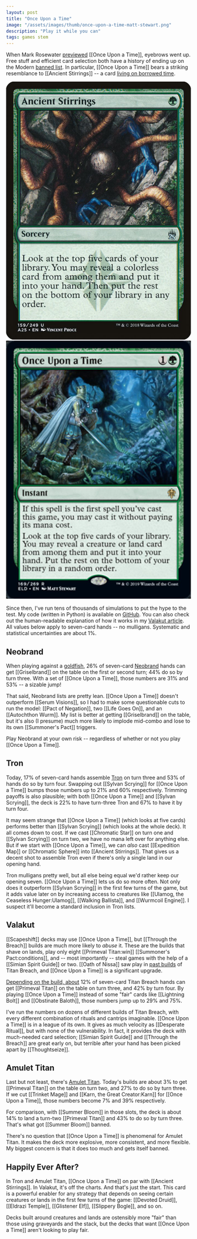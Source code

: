 ```yaml
---
layout: post
title: "Once Upon a Time"
image: "/assets/images/thumb/once-upon-a-time-matt-stewart.png"
description: "Play it while you can"
tags: games stem
---
```


When Mark Rosewater [previewed](https://magic.wizards.com/en/articles/archive/making-magic/eldraine-or-shine-2019-09-09) [[Once Upon a Time]], eyebrows went up. Free stuff and efficient card selection both have a history of ending up on the Modern [banned list](https://magic.wizards.com/en/game-info/gameplay/rules-and-formats/banned-restricted). In particular, [[Once Upon a Time]] bears a striking resemblance to [[Ancient Stirrings]] -- a card [living on borrowed time](https://magic.wizards.com/en/articles/archive/news/january-21-2019-banned-and-restricted-announcement).

<div class="flex-across">
<img class="half" src="/assets/images/ancient-stirrings.png">
<img class="half" src="/assets/images/once-upon-a-time.png">
</div>

Since then, I've run tens of thousands of simulations to put the hype to the test. My code (written in Python) is available on [GitHub](https://github.com/charles-uno/amulet). You can also check out the human-readable explanation of how it works in my [Valakut article](http://charles.uno/valakut-simulation/). All values below apply to seven-card hands -- no mulligans. Systematic and statistical uncertainties are about 1%.


## Neobrand

When playing against a [goldfish](https://mtg.gamepedia.com/Goldfishing), 26% of seven-card [Neobrand](https://www.mtggoldfish.com/archetype/modern-neobrand#paper) hands can get [[Griselbrand]] on the table on the first or second turn; 44% do so by turn three. With a set of [[Once Upon a Time]], those numbers are 31% and 53% -- a sizable jump!

That said, Neobrand lists are pretty lean. [[Once Upon a Time]] doesn't outperform [[Serum Visions]], so I had to make some questionable cuts to run the model: [[Pact of Negation]], two [[Life Goes On]], and an [[Autochthon Wurm]]. My list is better at getting [[Griselbrand]] on the table, but it's also (I presume) much more likely to implode mid-combo and lose to its own [[Summoner's Pact]] triggers.

Play Neobrand at your own risk -- regardless of whether or not you play [[Once Upon a Time]].


## Tron

Today, 17% of seven-card hands assemble [Tron](https://www.mtggoldfish.com/archetype/modern-tron-46482#paper) on turn three and 53% of hands do so by turn four. Swapping out [[Sylvan Scrying]] for [[Once Upon a Time]] bumps those numbers up to 21% and 60% respectively. Trimming payoffs is also plausible; with both [[Once Upon a Time]] and [[Sylvan Scrying]], the deck is 22% to have turn-three Tron and 67% to have it by turn four.

It may seem strange that [[Once Upon a Time]] (which looks at five cards) performs better than [[Sylvan Scrying]] (which looks at the whole deck). It all comes down to cost. If we cast [[Chromatic Star]] on turn one and [[Sylvan Scrying]] on turn two, we have no mana left over for anything else. But if we start with [[Once Upon a Time]], we can *also* cast [[Expedition Map]] or [[Chromatic Sphere]] into [[Ancient Stirrings]]. That gives us a decent shot to assemble Tron even if there's only a single land in our opening hand.

Tron mulligans pretty well, but all else being equal we'd rather keep our opening seven. [[Once Upon a Time]] lets us do so more often. Not only does it outperform [[Sylvan Scrying]] in the first few turns of the game, but it adds value later on by increasing access to creatures like [[Ulamog, the Ceaseless Hunger:Ulamog]], [[Walking Ballista]], and [[Wurmcoil Engine]]. I suspect it'll become a standard inclusion in Tron lists.


## Valakut

[[Scapeshift]] decks may use [[Once Upon a Time]], but [[Through the Breach]] builds are much more likely to *abuse* it. These are the builds that shave on lands, play only eight [[Primeval Titan:win]] [[Summoner's Pact:conditions]], and -- most importantly -- steal games with the help of a [[Simian Spirit Guide]] or two. [[Oath of Nissa]] saw play in [past builds](http://www.starcitygames.com/events/coverage/rg_valakut_with_matthias_hunt.html) of Titan Breach, and [[Once Upon a Time]] is a significant upgrade.

[Depending on the build, about](http://charles.uno/valakut-simulation/) 12% of seven-card Titan Breach hands can get [[Primeval Titan]] on the table on turn three, and 42% by turn four. By playing [[Once Upon a Time]] instead of some "fair" cards like [[Lightning Bolt]] and [[Obstinate Baloth]], those numbers jump up to 29% and 75%.

I've run the numbers on dozens of different builds of Titan Breach, with every different combination of rituals and cantrips imaginable. [[Once Upon a Time]] is in a league of its own. It gives as much velocity as [[Desperate Ritual]], but with none of the vulnerability. In fact, it provides the deck with much-needed card selection; [[Simian Spirit Guide]] and [[Through the Breach]] are great early on, but terrible after your hand has been picked apart by [[Thoughtseize]].


## Amulet Titan

Last but not least, there's [Amulet Titan](https://www.mtggoldfish.com/archetype/modern-amulet-titan-88330#paper). Today's builds are about 3% to get [[Primeval Titan]] on the table on turn two, and 27% to do so by turn three. If we cut [[Trinket Mage]] and [[Karn, the Great Creator:Karn]] for [[Once Upon a Time]], those numbers become 7% and 39% respectively.

For comparison, with [[Summer Bloom]] in those slots, the deck is about 14% to land a turn-two [[Primeval Titan]] and 43% to do so by turn three. That's what got [[Summer Bloom]] banned.

There's no question that [[Once Upon a Time]] is phenomenal for Amulet Titan. It makes the deck more explosive, more consistent, and more flexible. My biggest concern is that it does too much and gets itself banned.


## Happily Ever After?

In Tron and Amulet Titan, [[Once Upon a Time]] on par with [[Ancient Stirrings]]. In Valakut, it's off the charts. And that's just the start. This card is a powerful enabler for any strategy that depends on seeing certain creatures or lands in the first few turns of the game: [[Devoted Druid]], [[Eldrazi Temple]], [[Glistener Elf]], [[Slippery Bogle]], and so on.

Decks built around creatures and lands are ostensibly more "fair" than those using graveyards and the stack, but the decks that want [[Once Upon a Time]] aren't looking to play fair. 
